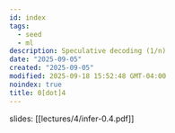 ```yaml
---
id: index
tags:
  - seed
  - ml
description: Speculative decoding (1/n)
date: "2025-09-05"
created: "2025-09-05"
modified: 2025-09-18 15:52:48 GMT-04:00
noindex: true
title: 0[dot]4
---
```


slides: [[lectures/4/infer-0.4.pdf]]
